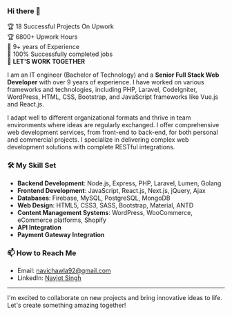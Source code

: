 ### Hi there 👋

🏆 18 Successful Projects On Upwork  
🏆 6800+ Upwork Hours  
🏅 9+ years of Experience  
🏅 100% Successfully completed jobs  
🥇 **LET'S WORK TOGETHER**

I am an IT engineer (Bachelor of Technology) and a **Senior Full Stack Web Developer** with over 9 years of experience. I have worked on various frameworks and technologies, including PHP, Laravel, CodeIgniter, WordPress, HTML, CSS, Bootstrap, and JavaScript frameworks like Vue.js and React.js.

I adapt well to different organizational formats and thrive in team environments where ideas are regularly exchanged. I offer comprehensive web development services, from front-end to back-end, for both personal and commercial projects. I specialize in delivering complex web development solutions with complete RESTful integrations.

### 🛠️ My Skill Set

- **Backend Development**: Node.js, Express, PHP, Laravel, Lumen, Golang
- **Frontend Development**: JavaScript, React.js, Next.js, jQuery, Ajax
- **Databases**: Firebase, MySQL, PostgreSQL, MongoDB
- **Web Design**: HTML5, CSS3, SASS, Bootstrap, Material, ANTD
- **Content Management Systems**: WordPress, WooCommerce, eCommerce platforms, Shopify
- **API Integration**
- **Payment Gateway Integration**


### 📫 How to Reach Me
- Email: [navichawla92@gmail.com](mailto:navichawla92@gmail.com)
- LinkedIn: [Navjot Singh](https://www.linkedin.com/in/navjot-singh-137b1797/)
---

I'm excited to collaborate on new projects and bring innovative ideas to life. Let's create something amazing together!
